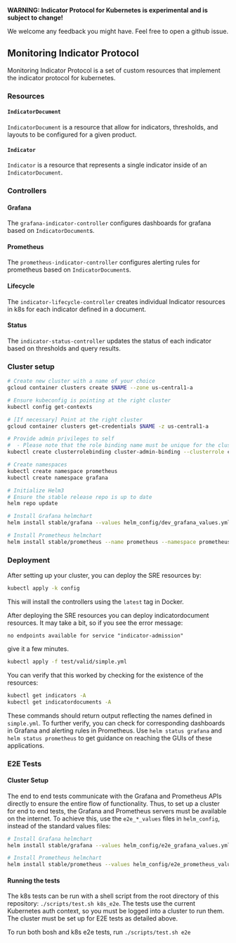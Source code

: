 **WARNING: Indicator Protocol for Kubernetes is experimental and is subject to change!**

We welcome any feedback you might have. Feel free to open a github issue.

## Monitoring Indicator Protocol

Monitoring Indicator Protocol is a set of custom resources that implement the
indicator protocol for kubernetes.

### Resources

#### `IndicatorDocument`

`IndicatorDocument` is a resource that allow for indicators,
thresholds, and layouts to be configured for a given product.

#### `Indicator`

`Indicator` is a resource that represents a single indicator inside of an
`IndicatorDocument`.

### Controllers

#### Grafana

The `grafana-indicator-controller` configures dashboards for
grafana based on `IndicatorDocument`s.

#### Prometheus

The `prometheus-indicator-controller` configures alerting rules
for prometheus based on `IndicatorDocument`s.

#### Lifecycle

The `indicator-lifecycle-controller` creates individual Indicator
resources in k8s for each indicator defined in a document.

#### Status

The `indicator-status-controller` updates the status of each indicator 
based on thresholds and query results.

### Cluster setup

```bash
# Create new cluster with a name of your choice
gcloud container clusters create $NAME --zone us-central1-a

# Ensure kubeconfig is pointing at the right cluster
kubectl config get-contexts

# [If necessary] Point at the right cluster
gcloud container clusters get-credentials $NAME -z us-central1-a

# Provide admin privileges to self
#  - Please note that the role binding name must be unique for the cluster
kubectl create clusterrolebinding cluster-admin-binding --clusterrole cluster-admin --user $(gcloud config get-value account)

# Create namespaces
kubectl create namespace prometheus
kubectl create namespace grafana

# Initialize Helm3
# Ensure the stable release repo is up to date
helm repo update

# Install Grafana helmchart
helm install stable/grafana --values helm_config/dev_grafana_values.yml --name grafana --namespace grafana

# Install Prometheus helmchart
helm install stable/prometheus --name prometheus --namespace prometheus
```

### Deployment

After setting up your cluster,
you can deploy the SRE resources by:

```bash
kubectl apply -k config
```

This will install the controllers using the `latest` tag in Docker.

After deploying the SRE resources you can deploy indicatordocument resources. It may take a bit, so if you see the error message:
```
no endpoints available for service "indicator-admission"
```
give it a few minutes.

```bash
kubectl apply -f test/valid/simple.yml
```

You can verify that this worked by checking for the existence of the resources:

```bash
kubectl get indicators -A
kubectl get indicatordocuments -A
```

These commands should return output reflecting the names defined in
`simple.yml`.
To further verify,
you can check for corresponding dashboards in Grafana and alerting rules in
Prometheus.
Use `helm status grafana` and `helm status prometheus` to get guidance on
reaching the GUIs of these applications.

### E2E Tests

#### Cluster Setup

The end to end tests communicate with the Grafana and Prometheus APIs directly
to ensure the entire flow of functionality.
Thus, to set up a cluster for end to end tests,
the Grafana and Prometheus servers must be available on the internet.
To achieve this,
use the `e2e_*_values` files in `helm_config`,
instead of the standard values files:

```bash
# Install Grafana helmchart
helm install stable/grafana --values helm_config/e2e_grafana_values.yml --name grafana --namespace grafana

# Install Prometheus helmchart
helm install stable/prometheus --values helm_config/e2e_prometheus_values.yml --name prometheus --namespace prometheus
```

#### Running the tests

The k8s tests can be run with a shell script from the root directory of this
repository: `./scripts/test.sh k8s_e2e`.
The tests use the current Kubernetes auth context,
so you must be logged into a cluster to run them.
The cluster must be set up for E2E tests as detailed above.


To run both bosh and k8s e2e tests, run `./scripts/test.sh e2e`
